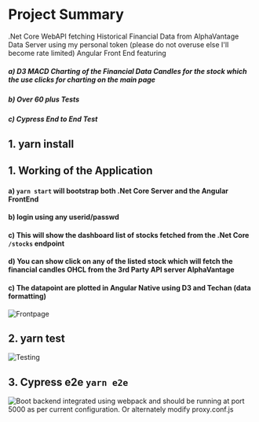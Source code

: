 # Project Summary
.Net Core WebAPI fetching Historical Financial Data from AlphaVantage Data Server using my personal token (please do not overuse else I'll become rate limited)
Angular Front End featuring
##### a) D3 MACD Charting of the Financial Data Candles for the stock which the use clicks for charting on the main page
##### b) Over 60 plus Tests
##### c) Cypress End to End Test

## 1. yarn install

## 1. Working of the Application
#### a) `yarn start` will bootstrap both .Net Core Server and the Angular FrontEnd
#### b) login using any userid/passwd 
#### c) This will show the dashboard list of stocks fetched from the .Net Core `/stocks` endpoint
#### d) You can show click on any of the listed stock which will fetch the financial candles OHCL from the 3rd Party API server AlphaVantage
#### c) The datapoint are plotted in Angular Native using D3 and Techan (data formatting) 
![Frontpage](https://github.com/arupalan/ng-stocks-arup/blob/master/static/usage.gif)

## 2. yarn test

![Testing](https://github.com/arupalan/ng-stocks-arup/blob/master/static/coverage.gif)

## 3. Cypress e2e `yarn e2e` 

![Boot](https://github.com/arupalan/ng-stocks-arup/blob/master/static/e2e.gif)
backend integrated using webpack and should be running at port 5000 as per current configuration. Or alternately modify proxy.conf.js
